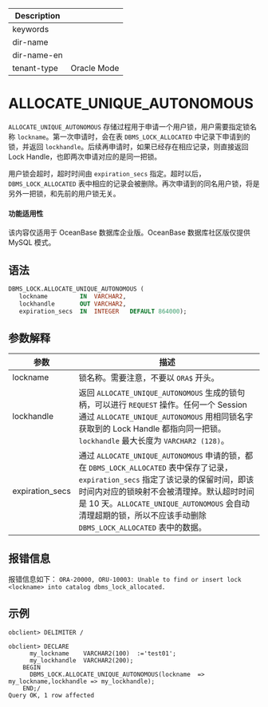 | Description   |                 |
|---------------|-----------------|
| keywords      |                 |
| dir-name      |                 |
| dir-name-en   |                 |
| tenant-type   | Oracle Mode     |


# ALLOCATE_UNIQUE_AUTONOMOUS

`ALLOCATE_UNIQUE_AUTONOMOUS` 存储过程用于申请一个用户锁，用户需要指定锁名称 `lockname`。第一次申请时，会在表 `DBMS_LOCK_ALLOCATED` 中记录下申请到的锁，并返回 `lockhandle`。后续再申请时，如果已经存在相应记录，则直接返回 Lock Handle，也即两次申请对应的是同一把锁。

用户锁会超时，超时时间由 `expiration_secs` 指定。超时以后，`DBMS_LOCK_ALLOCATED` 表中相应的记录会被删除。再次申请到的同名用户锁，将是另外一把锁，和先前的用户锁无关。

  <main id="notice" >
    <h4>功能适用性</h4>
    <p>该内容仅适用于 OceanBase 数据库企业版。OceanBase 数据库社区版仅提供 MySQL 模式。</p>
  </main>

## 语法

```sql
DBMS_LOCK.ALLOCATE_UNIQUE_AUTONOMOUS (
   lockname         IN  VARCHAR2,
   lockhandle       OUT VARCHAR2,
   expiration_secs  IN  INTEGER   DEFAULT 864000);
```

## 参数解释

| 参数 | 描述 |
| --- | --- |
| lockname | 锁名称。需要注意，不要以 `ORA$` 开头。 |
| lockhandle | 返回 `ALLOCATE_UNIQUE_AUTONOMOUS` 生成的锁句柄，可以进行 `REQUEST` 操作。任何一个 Session 通过 `ALLOCATE_UNIQUE_AUTONOMOUS` 用相同锁名字获取到的 Lock Handle 都指向同一把锁。`lockhandle` 最大长度为 `VARCHAR2 (128)`。 |
| expiration_secs | 通过 `ALLOCATE_UNIQUE_AUTONOMOUS` 申请的锁，都在 `DBMS_LOCK_ALLOCATED` 表中保存了记录，`expiration_secs` 指定了该记录的保留时间，即该时间内对应的锁映射不会被清理掉。默认超时时间是 10 天。`ALLOCATE_UNIQUE_AUTONOMOUS` 会自动清理超期的锁，所以不应该手动删除 `DBMS_LOCK_ALLOCATED` 表中的数据。 |

## 报错信息

报错信息如下：
`ORA-20000, ORU-10003: Unable to find or insert lock <lockname> into catalog dbms_lock_allocated.`

## 示例

```shell
obclient> DELIMITER /

obclient> DECLARE
      my_lockname    VARCHAR2(100)  :='test01';
      my_lockhandle  VARCHAR2(200);
    BEGIN
      DBMS_LOCK.ALLOCATE_UNIQUE_AUTONOMOUS(lockname  => my_lockname,lockhandle => my_lockhandle);
    END;/
Query OK, 1 row affected
```
